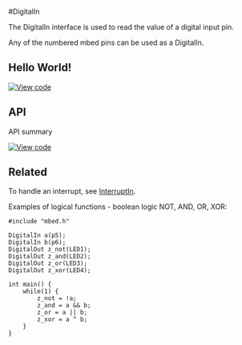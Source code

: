 #DigitalIn

The DigitalIn interface is used to read the value of a digital input pin.

Any of the numbered mbed pins can be used as a DigitalIn. 

## Hello World!

[![View code](https://www.mbed.com/embed/?url=https://developer.mbed.org/users/mbed_official/code/DigitalIn_HelloWorld_Mbed/)](https://developer.mbed.org/users/mbed_official/code/DigitalIn_HelloWorld_Mbed/file/tip/main.cpp) 

## API

API summary

[![View code](https://www.mbed.com/embed/?type=library)](https://developer.mbed.org/users/mbed_official/code/mbed/docs/tip/classmbed_1_1DigitalIn.html)

## Related

To handle an interrupt, see [InterruptIn](InterruptIn.md).

Examples of logical functions - boolean logic NOT, AND, OR, XOR:

```
#include "mbed.h"
 
DigitalIn a(p5);
DigitalIn b(p6);
DigitalOut z_not(LED1);
DigitalOut z_and(LED2);
DigitalOut z_or(LED3);
DigitalOut z_xor(LED4);
 
int main() {
    while(1) {
        z_not = !a;
        z_and = a && b;
        z_or = a || b;
        z_xor = a ^ b;
    }
}
```
